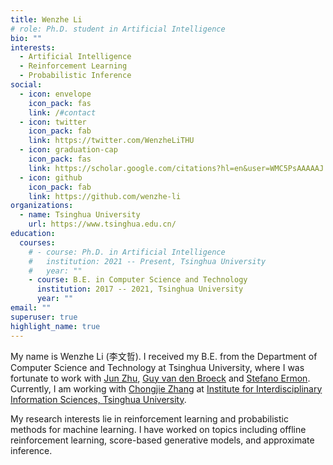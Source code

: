 ```yaml
---
title: Wenzhe Li
# role: Ph.D. student in Artificial Intelligence
bio: ""
interests:
  - Artificial Intelligence
  - Reinforcement Learning
  - Probabilistic Inference
social:
  - icon: envelope
    icon_pack: fas
    link: /#contact
  - icon: twitter
    icon_pack: fab
    link: https://twitter.com/WenzheLiTHU
  - icon: graduation-cap
    icon_pack: fas
    link: https://scholar.google.com/citations?hl=en&user=WMC5PsAAAAAJ
  - icon: github
    icon_pack: fab
    link: https://github.com/wenzhe-li
organizations:
  - name: Tsinghua University
    url: https://www.tsinghua.edu.cn/
education:
  courses:
    # - course: Ph.D. in Artificial Intelligence
    #   institution: 2021 -- Present, Tsinghua University
    #   year: ""
    - course: B.E. in Computer Science and Technology
      institution: 2017 -- 2021, Tsinghua University
      year: ""
email: ""
superuser: true
highlight_name: true
---
```

<!-- My name is Wenzhe Li (李文哲). I am a first year Ph.D. student in Computer Science at [Institute for Interdisciplinary Information Sciences, Tsinghua University](https://iiis.tsinghua.edu.cn/en/about/). My advisor is [Chongjie Zhang](http://people.iiis.tsinghua.edu.cn/~zhang/).

My research interests lie in reinforcement learning and probabilistic methods for machine learning. I have worked on topics including offline reinforcement learning, score-based generative models, and approximate inference.

I received my B.E. from the Department of Computer Science and Technology at Tsinghua University, where I was fortunate to work with [Jun Zhu](https://ml.cs.tsinghua.edu.cn/~jun/index.shtml), [Guy van den Broeck](https://web.cs.ucla.edu/~guyvdb/) and [Stefano Ermon](https://cs.stanford.edu/~ermon/). -->

My name is Wenzhe Li (李文哲). I received my B.E. from the Department of Computer Science and Technology at Tsinghua University, where I was fortunate to work with [Jun Zhu](https://ml.cs.tsinghua.edu.cn/~jun/index.shtml), [Guy van den Broeck](https://web.cs.ucla.edu/~guyvdb/) and [Stefano Ermon](https://cs.stanford.edu/~ermon/). Currently, I am working with [Chongjie Zhang](http://people.iiis.tsinghua.edu.cn/~zhang/) at [Institute for Interdisciplinary Information Sciences, Tsinghua University](https://iiis.tsinghua.edu.cn/en/about/).

My research interests lie in reinforcement learning and probabilistic methods for machine learning. I have worked on topics including offline reinforcement learning, score-based generative models, and approximate inference.



